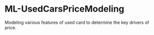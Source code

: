 # ML-UsedCarsPriceModeling
Modeling various features of used card to determine the key drivers of price.
